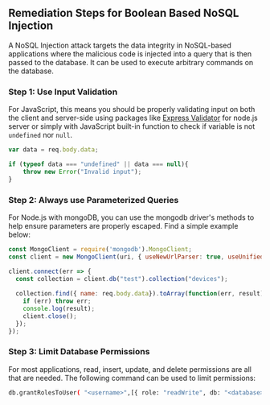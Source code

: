 

## Remediation Steps for Boolean Based NoSQL Injection

A NoSQL Injection attack targets the data integrity in NoSQL-based applications where the malicious code is injected into a query that is then passed to the database. It can be used to execute arbitrary commands on the database.

### Step 1: Use Input Validation

For JavaScript, this means you should be properly validating input on both the client and server-side using packages like [Express Validator](https://www.npmjs.com/package/express-validator) for node.js server or simply with JavaScript built-in function to check if variable is not `undefined` nor `null`.

```javascript
var data = req.body.data;

if (typeof data === "undefined" || data === null){
    throw new Error("Invalid input");
}
```

### Step 2: Always use Parameterized Queries

For Node.js with mongoDB, you can use the mongodb driver's methods to help ensure parameters are properly escaped. Find a simple example below:

```javascript
const MongoClient = require('mongodb').MongoClient;
const client = new MongoClient(uri, { useNewUrlParser: true, useUnifiedTopology: true });

client.connect(err => {
  const collection = client.db("test").collection("devices");
  
  collection.find({ name: req.body.data}).toArray(function(err, result) {
    if (err) throw err;
    console.log(result);
    client.close();
  });
});
```

### Step 3: Limit Database Permissions

For most applications, read, insert, update, and delete permissions are all that are needed. The following command can be used to limit permissions:

```bash
db.grantRolesToUser( "<username>",[{ role: "readWrite", db: "<database>" }] )
```